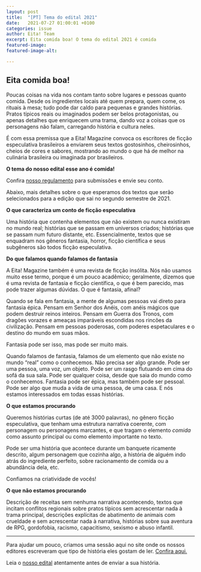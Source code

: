 ```yaml
---
layout: post
title:  "[PT] Tema do edital 2021"
date:   2021-07-27 01:00:01 +0100
categories: issue
author: Eita! Team
excerpt: Eita comida boa! O tema do edital 2021 é comida
featured-image: 
featured-image-alt: 

---
```


## Eita comida boa!

Poucas coisas na vida nos contam tanto sobre lugares e pessoas quanto comida. Desde os ingredientes locais até quem prepara, quem come, os rituais à mesa; tudo pode dar caldo para pequenas e grandes histórias. Pratos típicos reais ou imaginados podem ser belos protagonistas, ou apenas detalhes que enriquecem uma trama, dando voz a coisas que os personagens não falam, carregando história e cultura neles.  

É com essa premissa que a Eita! Magazine convoca os escritores de ficção especulativa brasileiros a enviarem seus textos gostosinhos, cheirosinhos, cheios de cores e sabores, mostrando ao mundo o que há de melhor na culinária brasileira ou imaginada por brasileiros. 

**O tema do nosso edital esse ano é comida!**

Confira [nosso regulamento](https://www.eitamagazine.com/pt-br/edital/) para submissões e envie seu conto.

Abaixo, mais detalhes sobre o que esperamos dos textos que serão selecionados para a edição que sai no segundo semestre de 2021.

**O que caracteriza um conto de ficção especulativa**

Uma história que contenha elementos que não existem ou nunca existiram no mundo real; histórias que se passam em universos criados; histórias que se passam num futuro distante, etc. Essencialmente, textos que se enquadram nos gêneros fantasia, horror, ficção científica e seus subgêneros são todos ficção especulativa.

**Do que falamos quando falamos de fantasia**

A Eita! Magazine também é uma revista de ficção insólita. Nós não usamos muito esse termo, porque é um pouco acadêmico; geralmente, dizemos que é uma revista de fantasia e ficção científica, o que é bem parecido, mas pode trazer algumas dúvidas. O que é fantasia, afinal?

Quando se fala em fantasia, a mente de algumas pessoas vai direto para fantasia épica. Pensam em Senhor dos Anéis, com anéis mágicos que podem destruir reinos inteiros. Pensam em Guerra dos Tronos, com dragões vorazes e ameaças imparáveis escondidas nos rincões da civilização. Pensam em pessoas poderosas, com poderes espetaculares e o destino do mundo em suas mãos.

Fantasia pode ser isso, mas pode ser muito mais.

Quando falamos de fantasia, falamos de um elemento que não existe no mundo “real” como o conhecemos. Não precisa ser algo grande. Pode ser uma pessoa, uma voz, um objeto. Pode ser um rasgo flutuando em cima do sofá da sua sala. Pode ser qualquer coisa, desde que saia do mundo como o conhecemos.
Fantasia pode ser épica, mas também pode ser pessoal. Pode ser algo que muda a vida de uma pessoa, de uma casa. E nós estamos interessados em todas essas histórias.

**O que estamos procurando**

Queremos histórias curtas (de até 3000 palavras), no gênero ficção especulativa, que tenham uma estrutura narrativa coerente, com personagem ou personagens marcantes, e que tragam o elemento *comida* como assunto principal ou como elemento importante no texto.

Pode ser uma história que acontece durante um banquete ricamente descrito, algum personagem que cozinha algo, a história de alguém indo atrás do ingrediente perfeito, sobre racionamento de comida ou a abundância dela, etc.

Confiamos na criatividade de vocês!

**O que não estamos procurando**

Descrição de receitas sem nenhuma narrativa acontecendo, textos que incitam conflitos regionais sobre pratos típicos sem acrescentar nada à trama principal, descrições explícitas de abatimento de animais com crueldade e sem acrescentar nada à narrativa, histórias sobre sua aventura de RPG, gordofobia, racismo, capacitismo, sexismo e abuso infantil.



***

Para ajudar um pouco, criamos uma sessão aqui no site onde os nossos editores escreveram que tipo de história eles gostam de ler. [Confira aqui.](https://www.eitamagazine.com/pt-br/edital/)

Leia o [nosso edital](https://www.eitamagazine.com/pt-br/edital/) atentamente antes de enviar a sua história.

